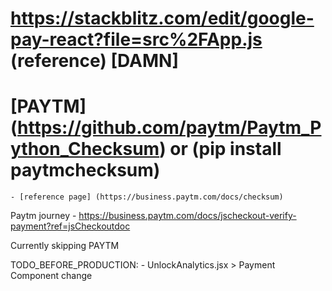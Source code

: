 # https://stackblitz.com/edit/google-pay-react?file=src%2FApp.js (reference) [DAMN]
# [PAYTM] (https://github.com/paytm/Paytm_Python_Checksum) or (pip install paytmchecksum)
    - [reference page] (https://business.paytm.com/docs/checksum)

Paytm journey - https://business.paytm.com/docs/jscheckout-verify-payment?ref=jsCheckoutdoc

Currently skipping PAYTM 


TODO_BEFORE_PRODUCTION:
    - UnlockAnalytics.jsx > Payment Component change 